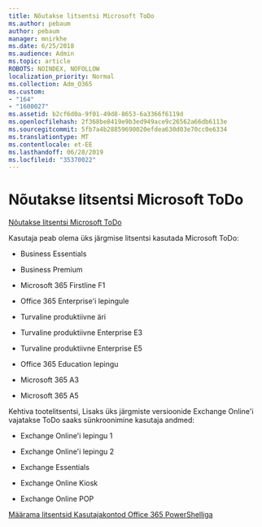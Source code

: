 ```yaml
---
title: Nõutakse litsentsi Microsoft ToDo
ms.author: pebaum
author: pebaum
manager: mnirkhe
ms.date: 6/25/2018
ms.audience: Admin
ms.topic: article
ROBOTS: NOINDEX, NOFOLLOW
localization_priority: Normal
ms.collection: Adm_O365
ms.custom:
- "164"
- "1600027"
ms.assetid: b2cf6d0a-9f01-49d8-8653-6a3366f6119d
ms.openlocfilehash: 2f368be8419e9b3ed949ace9c26562a66db6113e
ms.sourcegitcommit: 5fb7a4b28859690020efdea630d03e70cc0e6334
ms.translationtype: MT
ms.contentlocale: et-EE
ms.lasthandoff: 06/28/2019
ms.locfileid: "35370022"
---
```

# <a name="required-licenses-for-microsoft-todo"></a>Nõutakse litsentsi Microsoft ToDo

[Nõutakse litsentsi Microsoft ToDo](https://support.office.com/article/381e9d1b-c500-49b5-973e-890fd86528d7.aspx)
  
Kasutaja peab olema üks järgmise litsentsi kasutada Microsoft ToDo:
  
- Business Essentials

- Business Premium

- Microsoft 365 Firstline F1

- Office 365 Enterprise'i lepingule

- Turvaline produktiivne äri

- Turvaline produktiivne Enterprise E3

- Turvaline produktiivne Enterprise E5

- Office 365 Education lepingu

- Microsoft 365 A3

- Microsoft 365 A5

Kehtiva tootelitsentsi, Lisaks üks järgmiste versioonide Exchange Online'i vajatakse ToDo saaks sünkroonimine kasutaja andmed:
  
- Exchange Online'i lepingu 1

- Exchange Online'i lepingu 2

- Exchange Essentials

- Exchange Online Kiosk

- Exchange Online POP

[Määrama litsentsid Kasutajakontod Office 365 PowerShelliga](https://docs.microsoft.com/office365/enterprise/powershell/assign-licenses-to-user-accounts-with-office-365-powershell )
  